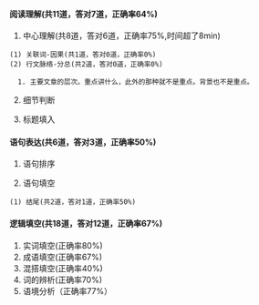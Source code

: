 
 #### 阅读理解(共11道，答对7道，正确率64%)
  1. 中心理解(共8道，答对6道，正确率75%,时间超了8min)

    (1) 关联词-因果(共1道，答对0道，正确率0%)
    (2) 行文脉络-分总(共2道，答对0道，正确率0%)

  ```
    1. 主要文章的层次。重点讲什么，此外的那种就不是重点。背景也不是重点。

  ```  

  2. 细节判断


  3. 标题填入


 #### 语句表达(共6道，答对3道，正确率50%)

  1. 语句排序


  2. 语句填空

    (1) 结尾(共2道，答对1道，正确率50%)

 #### 逻辑填空(共18道，答对12道，正确率67%)
  1. 实词填空(正确率80%)
  2. 成语填空(正确率67%)
  3. 混搭填空(正确率40%)
  4. 词的辨析(正确率70%)
  5. 语境分析（正确率77%）

  